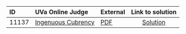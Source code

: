 | ID | UVa Online Judge | External | Link to solution |
|:---|:---|:---|:---:|
| 11137 | [Ingenuous Cubrency](https://onlinejudge.org/index.php?option=com_onlinejudge&Itemid=8&category=653&page=show_problem&problem=2078) | [PDF](https://onlinejudge.org/external/111/11137.pdf) | [Solution](https%3A//github.com/versenyi98/programming-contests/tree/master/UVa%20Online%20Judge/11137%2520-%2520Ingenuous%2520Cubrency)|
